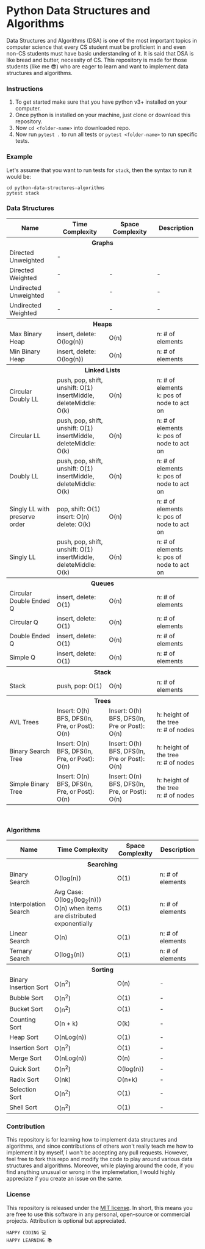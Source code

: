# Python Data Structures and Algorithms

Data Structures and Algorithms (DSA) is one of the most important topics in computer science that every CS student must be proficient in and even non-CS students must have basic understanding of it. It is said that DSA is like bread and butter, necessity of CS. This repository is made for those students (like me :sunglasses:) who are eager to learn and want to implement data structures and algorithms.

### Instructions

1. To get started make sure that you have python v3+ installed on your computer.
2. Once python is installed on your machine, just clone or download this repository.
3. Now `cd <folder-name>` into downloaded repo.
4. Now run `pytest .` to run all tests or `pytest <folder-name>` to run specific tests.

### Example

Let's assume that you want to run tests for `stack`, then the syntax to run it would be:

```
cd python-data-structures-algorithms
pytest stack
```

### Data Structures

<table>
  <tr>
    <th>Name</th>
    <th>Time Complexity</th>
    <th>Space Complexity</th>
    <th>Description</th>
  </tr>
  <tr>
    <th colspan="4">Graphs</th>
  </tr>
  <tr>
    <td>Directed Unweighted</td>
    <td>-</td>
    <td></td>
    <td></td>
  </tr>
  <tr>
    <td>Directed Weighted</td>
    <td>-</td>
    <td>-</td>
    <td>-</td>
  </tr>
  <tr>
    <td>Undirected Unweighted</td>
    <td>-</td>
    <td>-</td>
    <td>-</td>
  </tr>
  <tr>
    <td>Undirected Weighted</td>
    <td>-</td>
    <td>-</td>
    <td>-</td>
  </tr>
  <tr>
    <th colspan="4">Heaps</th>
  </tr>
  <tr>
    <td>Max Binary Heap</td>
    <td>insert, delete: O(log(n))</td>
    <td>O(n)</td>
    <td>n: # of elements</td>
  </tr>
  <tr>
    <td>Min Binary Heap</td>
    <td>insert, delete: O(log(n))</td>
    <td>O(n)</td>
    <td>n: # of elements</td>
  </tr>
  <tr>
    <th colspan="4">Linked Lists</th>
  </tr>
  <tr>
    <td>Circular Doubly LL</td>
    <td>
      push, pop, shift, unshift: O(1)
      <br />
      insertMiddle, deleteMiddle: O(k)
    </td>
    <td>O(n)</td>
    <td>
      n: # of elements
      <br />
      k: pos of node to act on
    </td>
  </tr>
  <tr>
    <td>Circular LL</td>
    <td>
      push, pop, shift, unshift: O(1)
      <br />
      insertMiddle, deleteMiddle: O(k)
    </td>
    <td>O(n)</td>
    <td>
      n: # of elements
      <br />
      k: pos of node to act on
    </td>
  </tr>
  <tr>
    <td>Doubly LL</td>
    <td>
      push, pop, shift, unshift: O(1)
      <br />
      insertMiddle, deleteMiddle: O(k)
    </td>
    <td>O(n)</td>
    <td>
      n: # of elements
      <br />
      k: pos of node to act on
    </td>
  </tr>
  <tr>
    <td>Singly LL with preserve order</td>
    <td>
      pop, shift: O(1)
      <br />
      insert: O(n)
      <br />
      delete: O(k)
    </td>
    <td>O(n)</td>
    <td>
      n: # of elements
      <br />
      k: pos of node to act on
    </td>
  </tr>
  <tr>
    <td>Singly LL</td>
    <td>
      push, pop, shift, unshift: O(1)
      <br />
      insertMiddle, deleteMiddle: O(k)
    </td>
    <td>O(n)</td>
    <td>
      n: # of elements
      <br />
      k: pos of node to act on
    </td>
  </tr>
  <tr>
    <th colspan="4">Queues</th>
  </tr>
  <tr>
    <td>Circular Double Ended Q</td>
    <td>insert, delete: O(1)</td>
    <td>O(n)</td>
    <td>n: # of elements</td>
  </tr>
  <tr>
    <td>Circular Q</td>
    <td>insert, delete: O(1)</td>
    <td>O(n)</td>
    <td>n: # of elements</td>
  </tr>
  <tr>
    <td>Double Ended Q</td>
    <td>insert, delete: O(1)</td>
    <td>O(n)</td>
    <td>n: # of elements</td>
  </tr>
  <tr>
    <td>Simple Q</td>
    <td>insert, delete: O(1)</td>
    <td>O(n)</td>
    <td>n: # of elements</td>
  </tr>
  <tr>
    <th colspan="4">Stack</th>
  </tr>
  <tr>
    <td>Stack</td>
    <td>push, pop: O(1)</td>
    <td>O(n)</td>
    <td>n: # of elements</td>
  </tr>
  <tr>
    <th colspan="4">Trees</th>
  </tr>
  <tr>
    <td>AVL Trees</td>
    <td>
      Insert: O(h)
      <br />
      BFS, DFS(In, Pre, or Post): O(n)
    </td>
    <td>
      Insert: O(h)
      <br />
      BFS, DFS(In, Pre or Post): O(n)
    </td>
    <td>
      h: height of the tree
      <br />
      n: # of nodes
    </td>
  </tr>
  <tr>
    <td>Binary Search Tree</td>
    <td>
      Insert: O(n)
      <br />
      BFS, DFS(In, Pre, or Post): O(n)
    </td>
    <td>
      Insert: O(h)
      <br />
      BFS, DFS(In, Pre or Post): O(n)
    </td>
    <td>
      h: height of the tree
      <br />
      n: # of nodes
    </td>
  </tr>
  <tr>
    <td>Simple Binary Tree</td>
    <td>
      Insert: O(n)
      <br />
      BFS, DFS(In, Pre, or Post): O(n)
    </td>
    <td>
      Insert: O(n)
      <br />
      BFS, DFS(In, Pre, or Post): O(n)
    </td>
    <td>
      h: height of the tree
      <br />
      n: # of nodes
    </td>
  </tr>
</table>
<br />

### Algorithms

<table>
  <tr>
    <th>Name</th>
    <th>Time Complexity</th>
    <th>Space Complexity</th>
    <th>Description</th>
  </tr>
  <tr>
      <th colspan="4">Searching</th>
  </tr>
  <tr>
      <td>Binary Search</td>
      <td>O(log(n))</td>
      <td>O(1)</td>
      <td>n: # of elements</td>
  </tr>
  <tr>
      <td>Interpolation Search</td>
      <td>
        Avg Case: O(log<sub>2</sub>(log<sub>2</sub>(n)))
        <br />
        O(n) when items are distributed exponentially
      </td>
      <td>O(1)</td>
      <td>n: # of elements</td>
  </tr>
  <tr>
      <td>Linear Search</td>
      <td>O(n)</td>
      <td>O(1)</td>
      <td>n: # of elements</td>
  </tr>
  <tr>
      <td>Ternary Search</td>
      <td>O(log<sub>3</sub>(n))</td>
      <td>O(1)</td>
      <td>n: # of elements</td>
  </tr>
  <tr>
    <th colspan="4">Sorting</th>
  </tr>
  <tr>
    <td>Binary Insertion Sort</td>
    <td>O(n<sup>2</sup>)</td>
    <td>O(n)</td>
    <td>-</td>
  </tr>
  <tr>
    <td>Bubble Sort</td>
    <td>O(n<sup>2</sup>)</td>
    <td>O(1)</td>
    <td>-</td>
  </tr>
  <tr>
    <td>Bucket Sort</td>
    <td>O(n<sup>2</sup>)</td>
    <td>O(1)</td>
    <td>-</td>
  </tr>
  <tr>
    <td>Counting Sort</td>
    <td>O(n + k)</td>
    <td>O(k)</td>
    <td>-</td>
  </tr>
  <tr>
    <td>Heap Sort</td>
    <td>O(nLog(n))</td>
    <td>O(1)</td>
    <td>-</td>
  </tr>
  <tr>
    <td>Insertion Sort</td>
    <td>O(n<sup>2</sup>)</td>
    <td>O(1)</td>
    <td>-</td>
  </tr>
  <tr>
    <td>Merge Sort</td>
    <td>O(nLog(n))</td>
    <td>O(n)</td>
    <td>-</td>
  </tr>
  <tr>
    <td>Quick Sort</td>
    <td>O(n<sup>2</sup>)</td>
    <td>O(log(n))</td>
    <td>-</td>
  </tr>
  <tr>
    <td>Radix Sort</td>
    <td>O(nk)</td>
    <td>O(n+k)</td>
    <td>-</td>
  </tr>
  <tr>
    <td>Selection Sort</td>
    <td>O(n<sup>2</sup>)</td>
    <td>O(1)</td>
    <td>-</td>
  </tr>
  <tr>
    <td>Shell Sort</td>
    <td>O(n<sup>2</sup>)</td>
    <td>O(1)</td>
    <td>-</td>
  </tr>
</table>

### Contribution

This repository is for learning how to implement data structures and algorithms, and since contributions of others won't really teach me how to implement it by myself, I won't be accepting any pull requests. However, feel free to fork this repo and modify the code to play around various data structures and algorithms. Moreover, while playing around the code, if you find anything unusual or wrong in the implemetation, I would highly appreciate if you create an issue on the same.

### License

This repository is released under the [MIT license](https://opensource.org/licenses/MIT). In short, this means you are free to use this software in any personal, open-source or commercial projects. Attribution is optional but appreciated.

```
HAPPY CODING 💻
HAPPY LEARNING 📚
```
